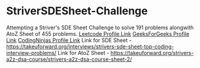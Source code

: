 # StriverSDESheet-Challenge
Attempting a Striver's SDE Sheet Challenge to solve 191 problems alongwith AtoZ Sheet of 455 problems.
[Leetcode Profile Link]([url](https://leetcode.com/Itzmepdsh/))  [GeeksForGeeks Profile Link]([url](https://auth.geeksforgeeks.org/user/pdtrigologarithmic7065/practice/))  [CodingNinjas Profile Link]([url](https://www.codingninjas.com/studio/profile/ae51b5ac-b9df-44ee-a859-d533fbccd610))
Link for SDE Sheet - https://takeuforward.org/interviews/strivers-sde-sheet-top-coding-interview-problems/
Link for AtoZ Sheet - https://takeuforward.org/strivers-a2z-dsa-course/strivers-a2z-dsa-course-sheet-2/ 
